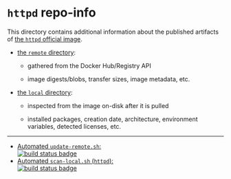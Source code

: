 # `httpd` repo-info

This directory contains additional information about the published artifacts of [the `httpd` official image](https://hub.docker.com/_/httpd/).

-	[the `remote` directory](remote/):

	-	gathered from the Docker Hub/Registry API

	-	image digests/blobs, transfer sizes, image metadata, etc.

-	[the `local` directory](local/):

	-	inspected from the image on-disk after it is pulled

	-	installed packages, creation date, architecture, environment variables, detected licenses, etc.

---

-	[Automated `update-remote.sh`:  
	![build status badge](https://doi-janky.infosiftr.net/job/repo-info/job/remote/badge/icon)](https://doi-janky.infosiftr.net/job/repo-info/job/remote/)
-	[Automated `scan-local.sh` (`httpd`):  
	![build status badge](https://doi-janky.infosiftr.net/job/repo-info/job/local/job/httpd/badge/icon)](https://doi-janky.infosiftr.net/job/repo-info/job/local/job/httpd)
